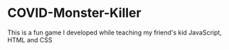 # COVID-Monster-Killer
This is a fun game I developed while teaching my friend's kid JavaScript, HTML and CSS
